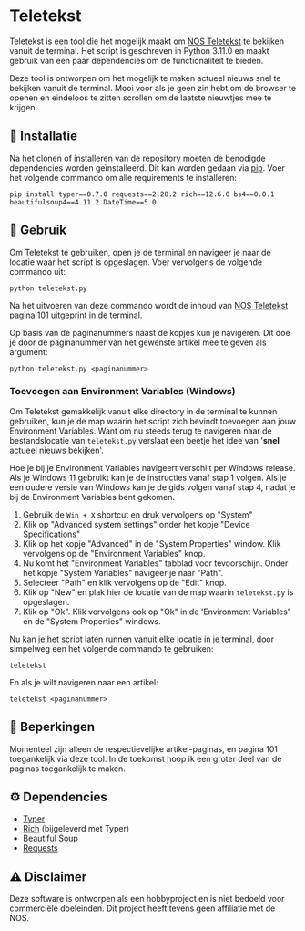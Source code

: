 # Teletekst
Teletekst is een tool die het mogelijk maakt om [NOS Teletekst](https://nos.nl/teletekst) te bekijken vanuit de terminal. Het script is geschreven in Python 3.11.0 en maakt gebruik van een paar dependencies om de functionaliteit te bieden. 

Deze tool is ontworpen om het mogelijk te maken actueel nieuws snel te bekijken vanuit de terminal. Mooi voor als je geen zin hebt om de browser te openen en eindeloos te zitten scrollen om de laatste nieuwtjes mee te krijgen.

## 🔨 Installatie
Na het clonen of installeren van de repository moeten de benodigde dependencies worden geïnstalleerd. Dit kan worden gedaan via [pip](https://pypi.org/project/pip/). Voer het volgende commando om alle requirements te installeren:

```
pip install typer==0.7.0 requests==2.28.2 rich==12.6.0 bs4==0.0.1 beautifulsoup4==4.11.2 DateTime==5.0
```

## 📖 Gebruik
Om Teletekst te gebruiken, open je de terminal en navigeer je naar de locatie waar het script is opgeslagen. Voer vervolgens de volgende commando uit:

```
python teletekst.py
```

Na het uitvoeren van deze commando wordt de inhoud van [NOS Teletekst pagina 101](https://nos.nl/teletekst#101) uitgeprint in de terminal. 

Op basis van de paginanummers naast de kopjes kun je navigeren. Dit doe je door de paginanummer van het gewenste artikel mee te geven als argument:

```
python teletekst.py <paginanummer>
```

### Toevoegen aan Environment Variables (Windows)
Om Teletekst gemakkelijk vanuit elke directory in de terminal te kunnen gebruiken, kun je de map waarin het script zich bevindt toevoegen aan jouw Environment Variables. Want om nu steeds terug te navigeren naar de bestandslocatie van `teletekst.py` verslaat een beetje het idee van '**snel** actueel nieuws bekijken'.

Hoe je bij je Environment Variables navigeert verschilt per Windows release. Als je Windows 11 gebruikt kan je de instructies vanaf stap 1 volgen. Als je een oudere versie van Windows kan je de gids volgen vanaf stap 4, nadat je bij de Environment Variables bent gekomen.

1. Gebruik de `Win + X` shortcut en druk vervolgens op "System"
2. Klik op "Advanced system settings" onder het kopje "Device Specifications"
3. Klik op het kopje "Advanced" in de "System Properties" window. Klik vervolgens op de "Environment Variables" knop.
4. Nu komt het "Environment Variables" tabblad voor tevoorschijn. Onder het kopje "System Variables" navigeer je naar "Path".
5. Selecteer "Path" en klik vervolgens op de "Edit" knop. 
6. Klik op "New" en plak hier de locatie van de map waarin `teletekst.py` is opgeslagen.
7. Klik op "Ok". Klik vervolgens ook op "Ok" in de 'Environment Variables" en de "System Properties" windows.

Nu kan je het script laten runnen vanuit elke locatie in je terminal, door simpelweg een het volgende commando te gebruiken:
```
teletekst
```
En als je wilt navigeren naar een artikel:
```
teletekst <paginanummer>
```

## 🚧 Beperkingen
Momenteel zijn alleen de respectievelijke artikel-paginas, en pagina 101 toegankelijk via deze tool. In de toekomst hoop ik een groter deel van de paginas toegankelijk te maken.

## ⚙️ Dependencies
- [Typer](https://typer.tiangolo.com/)
- [Rich](https://rich.readthedocs.io/en/stable/#) (bijgeleverd met Typer)
- [Beautiful Soup](https://pypi.org/project/beautifulsoup4/)
- [Requests](https://requests.readthedocs.io/)

## ⚠️ Disclaimer
Deze software is ontworpen als een hobbyproject en is niet bedoeld voor commerciële doeleinden. Dit project heeft tevens geen affiliatie met de NOS. 